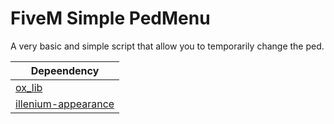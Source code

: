 # FiveM Simple PedMenu
A very basic and simple script that allow you to temporarily change the ped. 

| Depeendency   |        
| ------------- |
| [ox_lib](https://github.com/overextended/ox_lib)     | 
| [illenium-appearance](https://github.com/iLLeniumStudios/illenium-appearance)     | 

